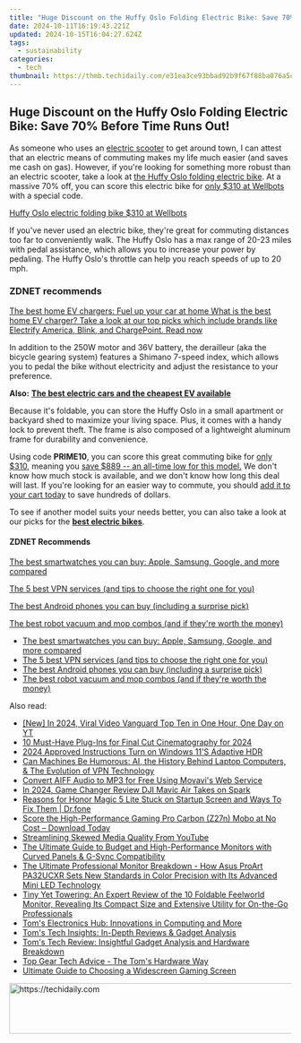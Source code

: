 ```yaml
---
title: "Huge Discount on the Huffy Oslo Folding Electric Bike: Save 70%% Before Time Runs Out!"
date: 2024-10-11T16:19:43.221Z
updated: 2024-10-15T16:04:27.624Z
tags:
  - sustainability
categories:
  - tech
thumbnail: https://thmb.techidaily.com/e31ea3ce93bbad92b9f67f88ba076a5c1c44f8153a07526aaf66c61ff3070513.jpg
---
```


## Huge Discount on the Huffy Oslo Folding Electric Bike: Save 70% Before Time Runs Out!

As someone who uses an [electric scooter](https://www.zdnet.com/article/best-electric-scooter/) to get around town, I can attest that an electric means of commuting makes my life much easier (and saves me cash on gas). However, if you're looking for something more robust than an electric scooter, take a look at [the Huffy Oslo folding electric bike](https://shareasale.com/r.cfm?b=999&u=4338022&m=83747&afftrack=techidaily&urllink=https%3A%2F%2Funicoeye.pxf.io%2F3enoev). At a massive 70% off, you can score this electric bike for [only $310 at Wellbots](https://shareasale.com/r.cfm?b=999&u=4338022&m=83747&afftrack=techidaily&urllink=https%3A%2F%2Funicoeye.pxf.io%2F3enoev) with a special code.

[Huffy Oslo electric folding bike $310 at Wellbots](https://shareasale.com/r.cfm?b=999&u=4338022&m=83747&afftrack=techidaily&urllink=https%3A%2F%2Funicoeye.pxf.io%2F3enoev)

If you've never used an electric bike, they're great for commuting distances too far to conveniently walk. The Huffy Oslo has a max range of 20-23 miles with pedal assistance, which allows you to increase your power by pedaling. The Huffy Oslo's throttle can help you reach speeds of up to 20 mph.

### **ZDNET** recommends

[The best home EV chargers: Fuel up your car at home What is the best home EV charger? Take a look at our top picks which include brands like Electrify America, Blink, and ChargePoint.  Read now](https://www.zdnet.com/article/best-home-ev-charger/)

In addition to the 250W motor and 36V battery, the derailleur (aka the bicycle gearing system) features a Shimano 7-speed index, which allows you to pedal the bike without electricity and adjust the resistance to your preference. 

**Also:** [**The best electric cars and the cheapest EV available**](https://www.zdnet.com/article/best-electric-car/)

Because it's foldable, you can store the Huffy Oslo in a small apartment or backyard shed to maximize your living space. Plus, it comes with a handy lock to prevent theft. The frame is also composed of a lightweight aluminum frame for durability and convenience.

Using code **PRIME10**, you can score this great commuting bike for [only $310](https://shareasale.com/r.cfm?b=999&u=4338022&m=83747&afftrack=techidaily&urllink=https%3A%2F%2Funicoeye.pxf.io%2F3enoev), meaning you [save $889 -- an all-time low for this model.](https://shareasale.com/r.cfm?b=999&u=4338022&m=83747&afftrack=techidaily&urllink=https%3A%2F%2Funicoeye.pxf.io%2F3enoev) We don't know how much stock is available, and we don't know how long this deal will last. If you're looking for an easier way to commute, you should [add it to your cart today](https://shareasale.com/r.cfm?b=999&u=4338022&m=83747&afftrack=techidaily&urllink=https%3A%2F%2Funicoeye.pxf.io%2F3enoev) to save hundreds of dollars.

To see if another model suits your needs better, you can also take a look at our picks for the [**best electric bikes**](https://www.zdnet.com/article/best-electric-bike/).

#### **ZDNET** Recommends

[The best smartwatches you can buy: Apple, Samsung, Google, and more compared](https://www.zdnet.com/article/best-smartwatch/ "The best smartwatches you can buy: Apple, Samsung, Google, and more compared")

[The 5 best VPN services (and tips to choose the right one for you)](https://www.zdnet.com/article/best-vpn/ "The 5 best VPN services (and tips to choose the right one for you)")

[The best Android phones you can buy (including a surprise pick)](https://www.zdnet.com/article/best-android-phone/ "The best Android phones you can buy (including a surprise pick)")

[The best robot vacuum and mop combos (and if they're worth the money)](https://www.zdnet.com/article/best-robot-vacuum-mop/ "The best robot vacuum and mop combos (and if they're worth the money)")

* [The best smartwatches you can buy: Apple, Samsung, Google, and more compared](https://www.zdnet.com/article/best-smartwatch/ "The best smartwatches you can buy: Apple, Samsung, Google, and more compared")
* [The 5 best VPN services (and tips to choose the right one for you)](https://www.zdnet.com/article/best-vpn/ "The 5 best VPN services (and tips to choose the right one for you)")
* [The best Android phones you can buy (including a surprise pick)](https://www.zdnet.com/article/best-android-phone/ "The best Android phones you can buy (including a surprise pick)")
* [The best robot vacuum and mop combos (and if they're worth the money)](https://www.zdnet.com/article/best-robot-vacuum-mop/ "The best robot vacuum and mop combos (and if they're worth the money)")

<ins class="adsbygoogle"
     style="display:block"
     data-ad-format="autorelaxed"
     data-ad-client="ca-pub-7571918770474297"
     data-ad-slot="1223367746"></ins>

<ins class="adsbygoogle"
     style="display:block"
     data-ad-client="ca-pub-7571918770474297"
     data-ad-slot="8358498916"
     data-ad-format="auto"
     data-full-width-responsive="true"></ins>

<span class="atpl-alsoreadstyle">Also read:</span>
<div><ul>
<li><a href="https://youtube-webster.techidaily.com/n-2024-viral-video-vanguard-top-ten-in-one-hour-one-day-on-yt/"><u>[New] In 2024, Viral Video Vanguard Top Ten in One Hour, One Day on YT</u></a></li>
<li><a href="https://extra-resources.techidaily.com/10-must-have-plug-ins-for-final-cut-cinematography-for-2024/"><u>10 Must-Have Plug-Ins for Final Cut Cinematography for 2024</u></a></li>
<li><a href="https://extra-guidance.techidaily.com/2024-approved-instructions-turn-on-windows-11s-adaptive-hdr/"><u>2024 Approved Instructions Turn on Windows 11'S Adaptive HDR</u></a></li>
<li><a href="https://tech-hub.techidaily.com/can-machines-be-humorous-ai-the-history-behind-laptop-computers-and-the-evolution-of-vpn-technology/"><u>Can Machines Be Humorous: AI, the History Behind Laptop Computers, & The Evolution of VPN Technology</u></a></li>
<li><a href="https://win-exceptional.techidaily.com/convert-aiff-audio-to-mp3-for-free-using-movavis-web-service/"><u>Convert AIFF Audio to MP3 for Free Using Movavi's Web Service</u></a></li>
<li><a href="https://some-knowledge.techidaily.com/in-2024-game-changer-review-dji-mavic-air-takes-on-spark/"><u>In 2024, Game Changer Review DJI Mavic Air Takes on Spark</u></a></li>
<li><a href="https://fix-guide.techidaily.com/reasons-for-honor-magic-5-lite-stuck-on-startup-screen-and-ways-to-fix-them-drfone-by-drfone-fix-android-problems-fix-android-problems/"><u>Reasons for Honor Magic 5 Lite Stuck on Startup Screen and Ways To Fix Them | Dr.fone</u></a></li>
<li><a href="https://win-dash.techidaily.com/1722972481617-score-the-high-performance-gaming-pro-carbon-z27n-mobo-at-no-cost-download-today/"><u>Score the High-Performance Gaming Pro Carbon (Z27n) Mobo at No Cost – Download Today</u></a></li>
<li><a href="https://extra-information.techidaily.com/streamlining-skewed-media-quality-from-youtube/"><u>Streamlining Skewed Media Quality From YouTube</u></a></li>
<li><a href="https://hardware-reviews.techidaily.com/the-ultimate-guide-to-budget-and-high-performance-monitors-with-curved-panels-and-g-sync-compatibility/"><u>The Ultimate Guide to Budget and High-Performance Monitors with Curved Panels & G-Sync Compatibility</u></a></li>
<li><a href="https://hardware-reviews.techidaily.com/the-ultimate-professional-monitor-breakdown-how-asus-proart-pa32ucxr-sets-new-standards-in-color-precision-with-its-advanced-mini-led-technology/"><u>The Ultimate Professional Monitor Breakdown - How Asus ProArt PA32UCXR Sets New Standards in Color Precision with Its Advanced Mini LED Technology</u></a></li>
<li><a href="https://hardware-reviews.techidaily.com/tiny-yet-towering-an-expert-review-of-the-10-foldable-feelworld-monitor-revealing-its-compact-size-and-extensive-utility-for-on-the-go-professionals/"><u>Tiny Yet Towering: An Expert Review of the 10 Foldable Feelworld Monitor, Revealing Its Compact Size and Extensive Utility for On-the-Go Professionals</u></a></li>
<li><a href="https://hardware-reviews.techidaily.com/toms-electronics-hub-innovations-in-computing-and-more/"><u>Tom's Electronics Hub: Innovations in Computing and More</u></a></li>
<li><a href="https://hardware-reviews.techidaily.com/toms-tech-insights-in-depth-reviews-and-gadget-analysis/"><u>Tom's Tech Insights: In-Depth Reviews & Gadget Analysis</u></a></li>
<li><a href="https://hardware-reviews.techidaily.com/toms-tech-review-insightful-gadget-analysis-and-hardware-breakdown/"><u>Tom's Tech Review: Insightful Gadget Analysis and Hardware Breakdown</u></a></li>
<li><a href="https://hardware-reviews.techidaily.com/top-gear-tech-advice-the-toms-hardware-way/"><u>Top Gear Tech Advice - The Tom's Hardware Way</u></a></li>
<li><a href="https://hardware-reviews.techidaily.com/ultimate-guide-to-choosing-a-widescreen-gaming-screen/"><u>Ultimate Guide to Choosing a Widescreen Gaming Screen</u></a></li>
</ul></div>

<!-- affiliate ads begin -->
<a href="https://electronicx.pxf.io/c/5597632/1166360/14483" target="_top" id="1166360">
  <img src="//a.impactradius-go.com/display-ad/14483-1166360" border="0" alt="https://techidaily.com" width="728" height="90"/>
</a>
<img height="0" width="0" src="https://electronicx.pxf.io/i/5597632/1166360/14483" style="position:absolute;visibility:hidden;" border="0" />
<!-- affiliate ads end -->

